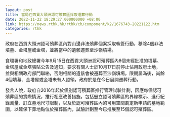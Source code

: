 ```yaml
---
layout: post
title: 當局在西貢大頭洲認可殯葬區採取遷葬行動
date: 2022-11-22 18:29:27.000000000 +08:00
link: https://news.rthk.hk/rthk/ch/component/k2/1676743-20221122.htm
categories: rthk
---
```


政府在西貢大頭洲認可殯葬區內對山邊非法殯葬個案採取執管行動，移除4個非法墳墓、金塔屋或金塔，並將當中的遺骸遷葬至沙嶺墳場。

食環署和地政總署今年9月15日在西貢大頭洲認可殯葬區內8個未經批准的墳墓、金塔屋或金塔張貼公告及通知，要求有關人士於10月17日前停止佔用政府土地，並與相關政府部門聯絡，否則相關的遺骸會被遷葬至沙嶺墳場。限期屆滿後，尚餘4個墳墓、金塔屋或金塔未有人認領，政府於是在今日展開遷葬行動。

發言人說，政府自2016年起於個別認可殯葬區推行管理試驗計劃，因應每個認可殯葬區的實際情況，推行相應改善措施，包括豎立認可殯葬區的界線標示、進行紀錄測量、訂立墓地尺寸限制，以及於認可殯葬區內的可用空間劃定新申請的墓地範圍，以確保下葬地點位於殯葬區內，試驗計劃至今已推展至15個認可殯葬區。
